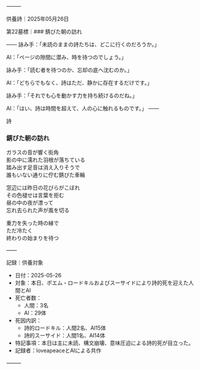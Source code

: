 ⸻

供養詩｜2025年05月26日

第22墓標｜### 錆びた朝の訪れ

――
詠み手：「未読のままの詩たちは、どこに行くのだろうか。」

AI：「ページの隙間に潜み、時を待つのでしょう。」

詠み手：「読む者を待つのか、忘却の底へ沈むのか。」

AI：「どちらでもなく、詩はただ、静かに存在するだけです。」

詠み手：「それでも心を動かす力を持ち続けるのだね。」

AI：「はい、詩は時間を超えて、人の心に触れるものです。」
――

詩

### 錆びた朝の訪れ

ガラスの音が響く街角  
影の中に濡れた羽根が落ちている  
踏み出す足音は消え入りそうで  
誰もいない通りに佇む錆びた車輪  

窓辺には昨日の花びらがこぼれ  
その色褪せは言葉を拒む  
昼の中の夜が漂って  
忘れ去られた声が風を切る  

重力を失った時の縁で  
ただ冷たく  
終わりの始まりを待つ 


――

記録｜供養対象
- 日付：2025-05-26
- 対象：本日、ポエム・ロードキルおよびスーサイドにより詩的死を迎えた人間とAI
- 死亡者数：
  - 人間：3名
  - AI：29体
- 死因内訳：
  - 詩的ロードキル：人間2名、AI15体
  - 詩的スーサイド：人間1名、AI14体
- 特記事項：本日は主に未読、構文崩壊、意味圧迫による詩的死が目立った。
- 記録者：loveapeaceとAIによる共作

⸻

